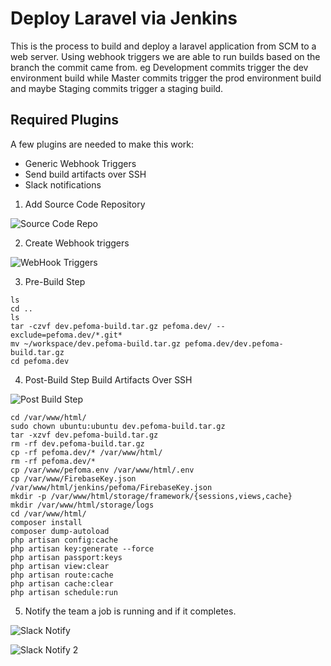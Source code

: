 # Deploy Laravel via Jenkins

This is the process to build and deploy a laravel application from SCM to a web server. Using webhook triggers we are able to run builds based on the branch the commit came from. eg Development commits trigger the dev environment build while Master commits trigger the prod environment build and maybe Staging commits trigger a staging build.

## Required Plugins

A few plugins are needed to make this work:

- Generic Webhook Triggers
- Send build artifacts over SSH
- Slack notifications

1. Add Source Code Repository

![Source Code Repo](https://github.com/dapperandy/Examples/blob/main/jenkins/sourcecode.png)

2. Create Webhook triggers

![WebHook Triggers](https://github.com/dapperandy/Examples/blob/main/jenkins/webhook.png)

3. Pre-Build Step

```
ls
cd .. 
ls
tar -czvf dev.pefoma-build.tar.gz pefoma.dev/ --exclude=pefoma.dev/*.git*
mv ~/workspace/dev.pefoma-build.tar.gz pefoma.dev/dev.pefoma-build.tar.gz
cd pefoma.dev
```

4. Post-Build Step Build Artifacts Over SSH

![Post Build Step](https://github.com/dapperandy/Examples/blob/main/jenkins/postbuild.png)

```
cd /var/www/html/
sudo chown ubuntu:ubuntu dev.pefoma-build.tar.gz
tar -xzvf dev.pefoma-build.tar.gz
rm -rf dev.pefoma-build.tar.gz
cp -rf pefoma.dev/* /var/www/html/
rm -rf pefoma.dev/*
cp /var/www/pefoma.env /var/www/html/.env
cp /var/www/FirebaseKey.json /var/www/html/jenkins/pefoma/FirebaseKey.json
mkdir -p /var/www/html/storage/framework/{sessions,views,cache}
mkdir /var/www/html/storage/logs
cd /var/www/html/
composer install
composer dump-autoload
php artisan config:cache
php artisan key:generate --force
php artisan passport:keys
php artisan view:clear
php artisan route:cache
php artisan cache:clear
php artisan schedule:run
```

5. Notify the team a job is running and if it completes.

![Slack Notify](https://github.com/dapperandy/Examples/blob/main/jenkins/slacknotify.png)


![Slack Notify 2](https://github.com/dapperandy/Examples/blob/main/jenkins/slacknotify2.png)


